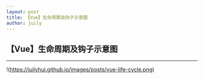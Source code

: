 ```yaml
---
layout: post
title: 【Vue】生命周期及钩子示意图
author: juily
---
```

## 【Vue】生命周期及钩子示意图
-----
!(https://juilyhui.github.io/images/posts/vue-life-cycle.png)
